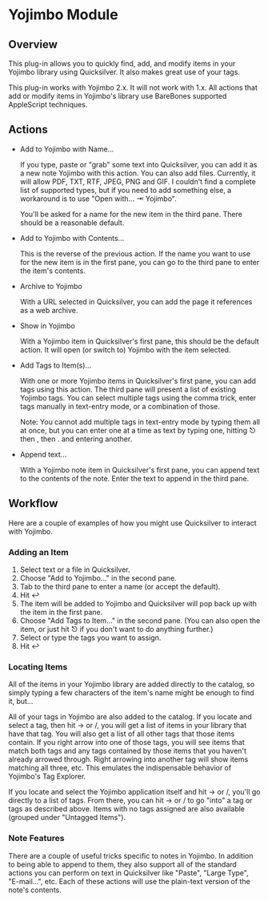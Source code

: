 <!--
This is the source for the extendedDescription in the Info.plist.
Documentation should be updated here, then converted to HTML and pasted into the plist file.
-->

# Yojimbo Module #

## Overview ##

This plug-in allows you to quickly find, add, and modify items in your Yojimbo library using Quicksilver. It also makes great use of your tags.

This plug-in works with Yojimbo 2.x. It will not work with 1.x. All actions that add or modify items in Yojimbo's library use BareBones supported AppleScript techniques.

## Actions ##

* Add to Yojimbo with Name…
  
  If you type, paste or "grab" some text into Quicksilver, you can add it as a new note Yojimbo with this action. You can also add files. Currently, it will allow PDF, TXT, RTF, JPEG, PNG and GIF. I couldn't find a complete list of supported types, but if you need to add something else, a workaround is to use "Open with… ⇥ Yojimbo".
  
  You'll be asked for a name for the new item in the third pane. There should be a reasonable default.

* Add to Yojimbo with Contents…
  
  This is the reverse of the previous action. If the name you want to use for the new item is in the first pane, you can go to the third pane to enter the item's contents.

* Archive to Yojimbo
  
  With a URL selected in Quicksilver, you can add the page it references as a web archive.

* Show in Yojimbo
  
  With a Yojimbo item in Quicksilver's first pane, this should be the default action. It will open (or switch to) Yojimbo with the item selected.

* Add Tags to Item(s)…
  
  With one or more Yojimbo items in Quicksilver's first pane, you can add tags using this action. The third pane will present a list of existing Yojimbo tags. You can select multiple tags using the comma trick, enter tags manually in text-entry mode, or a combination of those.
  
  Note: You cannot add multiple tags in text-entry mode by typing them all at once, but you can enter one at a time as text by typing one, hitting ⎋ then , then . and entering another.

* Append text…
  
  With a Yojimbo note item in Quicksilver's first pane, you can append text to the contents of the note. Enter the text to append in the third pane.

## Workflow ##

Here are a couple of examples of how you might use Quicksilver to interact with Yojimbo.

### Adding an Item ###

1. Select text or a file in Quicksilver.
2. Choose "Add to Yojimbo…" in the second pane.
3. Tab to the third pane to enter a name (or accept the default).
4. Hit ↩
5. The item will be added to Yojimbo and Quicksilver will pop back up with the item in the first pane.
6. Choose "Add Tags to Item…" in the second pane. (You can also open the item, or just hit ⎋ if you don't want to do anything further.)
7. Select or type the tags you want to assign.
8. Hit ↩

### Locating Items ###

All of the items in your Yojimbo library are added directly to the catalog, so simply typing a few characters of the item's name might be enough to find it, but…

All of your tags in Yojimbo are also added to the catalog. If you locate and select a tag, then hit → or /, you will get a list of items in your library that have that tag. You will also get a list of all other tags that those items contain. If you right arrow into one of those tags, you will see items that match both tags and any tags contained by those items that you haven't already arrowed through. Right arrowing into another tag will show items matching all three, etc. This emulates the indispensable behavior of Yojimbo's Tag Explorer.

If you locate and select the Yojimbo application itself and hit → or /, you'll go directly to a list of tags. From there, you can hit → or / to go "into" a tag or tags as described above. Items with no tags assigned are also available (grouped under "Untagged Items").

### Note Features ###

There are a couple of useful tricks specific to notes in Yojimbo. In addition to being able to append to them, they also support all of the standard actions you can perform on text in Quicksilver like "Paste", "Large Type", "E-mail…", etc. Each of these actions will use the plain-text version of the note's contents.
